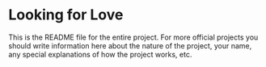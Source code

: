 # Looking for Love

This is the README file for the entire project. For more official projects you should write information here about the nature of the project, your name, any special explanations of how the project works, etc.
